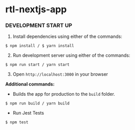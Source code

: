 # rtl-nextjs-app

### DEVELOPMENT START UP

1. Install dependencies using either of the commands:

```
$ npm install / $ yarn install
```

2. Run development server using either of the commands:

```
$ npm run start / yarn start
```

3. Open `http://localhost:3000` in your browser

**Additional commands:**

- Builds the app for production to the `build` folder.

```
$ npm run build / yarn build
```

- Run Jest Tests

```
$ npm test
```
